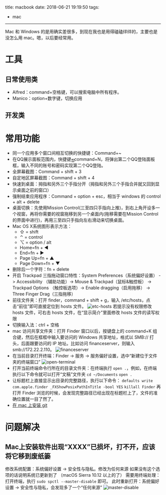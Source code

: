 title: macbook
date: 2018-06-21 19:19:50
tags:
- mac
---

Mac 和 Windows 的是用确实差很多，到现在我也是用得磕磕绊绊的，主要也是没怎么用 mac。嗯，以后要经常用。

# 工具
## 日常使用类
- Alfred：command+空格键，可以搜索电脑中所有程序。
- Manico：option+数字键，切换应用
## 开发类

# 常用功能
- 同一个应用多个窗口间相互切换的快捷键：Command+~ 
-  在QQ展示面板范围内，快捷键ஐcommand+N，将弹出第二个QQ登陆面板框，输入不同的账号和密码实现第二个QQ登陆。
- 全屏幕截图：Command + shift + 3
- 自定地区屏幕截图：Command + shift + 4
- 快速到桌面：拇指和另外三个手指分开（拇指和另外三个手指合并就又回到显示桌面之前的窗口）
- 强制结束应用程序：Command + option + esc，相当于 windows 的 control + alt + delete
- 桌面切换：先使用Mission Control(三至四只手指向上推)，到右上角开设多一个视窗，再将你需要的视窗拖移到另一个桌面内(拖移需要在Mission Control的界面中进行)，再用三至四只手指向左右滑动来切换桌面。
- Mac OS X系统图形表示方法：
  - ⇧ = shift
  - ⌃ = control
  - ⌥ = option / alt 
  - Home=fn + ◄ 
  - End=fn + ► 
  - Page Up=fn + ▲ 
  - Page Down=fn + ▼
- 删除后一个字符：fn + delete 
- 开启 Trackpad 三指拖动窗口特性：System Preferences（系统偏好设置） -> Accessibility （辅助功能）-> Mouse & Trackpad（鼠标&触控板） -> Trackpad Options （触控板选项）-> Enable dragging（启用拖移） -> Three Finger Drag（三指拖移）
- 前往文件夹：打开 finder，command + shift + g，输入 /etc/hosts，点击“前往”即可直接定位到 hosts 文件。
  ![etc-hosts](../img/2018-06-21-mackbook/etc.png)
  若提示没有权限修改 hosts 文件，可右击 hosts 文件，在“显示简介”里面修改 hosts 文件的读写权限
- 切换输入法：ctrl + 空格
- mac 访问共享文件夹：打开 Finder 窗口以后，按键盘上的 command+K 组合键，然后在框框中输入要访问的 Windows 共享地址，格式以 SMB:// 打头，后面跟要访问的 IP 地址。比如访问 financeserver，则输入 smb://172.22.2.110。
  ![financeserver](../img/2018-06-21-mackbook/financeserver.png)
- 在当前目录打开终端：Finder -> 服务 -> 服务偏好设置，选中“新建位于文件夹的终端窗口”
  ![open-terminal](../img/2018-06-21-mackbook/open-terminal.png)
- 打开当前终端命令行所在的目录文件夹：在终端执行 `open .`，例如，在终端执行以下命令就可以打开“文稿”文件夹
  `cd ~/Documents`
  `open .`
- 让标题栏上直接显示出目录的完整路径，执行以下命令：
  `defaults write com.apple.finder _FXShowPosixPathInTitle -bool YES`
  `killall Finder`
  再打开 Finder 浏览的时候，会发现完整路径已经出现在标题栏上了，文件的准确位置就一目了然了。
- [在 mac 上安装 git](2018-06-21-install-git)

# 问题解决
## Mac上安装软件出现“XXXX”已损坏，打不开，应该将它移到废纸篓

修改系统配置：系统偏好设置 -> 安全性与隐私。修改为任何来源
如果没有这个选项的话说明系统已更新到了 （macOS Sierra 10.12 以上的了）
需要用终端处理：
打开终端，执行 `sudo spctl --master-disable` 即可。
此时重新打开：系统偏好设置 -> 安全性与隐私，会发现多了一个“任何来源”
![master-disable](../img/2018-06-21-mackbook/master-disable.png)
	

